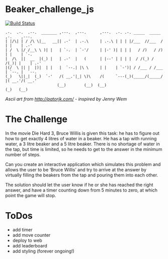 # Beaker_challenge_js
[![Build Status](https://travis-ci.org/dmcd84/Beaker_challenge_js.svg?branch=master)](https://travis-ci.org/dmcd84/Beaker_challenge_js)

```
.-.  .-.  .--.  _______ ,---.  ,---.      ,---.  .-. .-. _____  _____  ,-.    ,---.   
| |/\| | / /\ \|__   __|| .-'  | .-.\     | .-.\ | | | |/___  //___  / | |    | .-'   
| /  \ |/ /__\ \ )| |   | `-.  | `-'/     | |-' )| | | |   / /)   / /) | |    | `-.   
|  /\  ||  __  |(_) |   | .-'  |   (      | |--' | | | |  / /(_) / /(_)| |    | .-'   
|(/  \ || |  |)|  | |   |  `--.| |\ \     | |    | `-')| / /___ / /___ | `--. |  `--.
(_)   \||_|  (_)  `-'   /( __.'|_| \)\    /(     `---(_)(_____/(_____/ |( __.'/( __.'
                       (__)        (__)  (__)                          (_)   (__)     

```
*Ascii art from http://patorjk.com/ - inspired by Jenny Wem*

# The Challenge

In the movie Die Hard 3, Bruce Willis is given this task: he has to figure out how to get exactly 4 litres of water in a beaker. He has a tap with running water, a 3 litre beaker and a 5 litre beaker. There is no shortage of water in the tap, but time is limited, so he needs to get to the answer in the minimum number of steps.

Can you create an interactive application which simulates this problem and allows the user to be ‘Bruce Willis’ and try to arrive at the answer by virtually filling the beakers from the tap and pouring them into each other.

The solution should let the user know if he or she has reached the right answer, and have a timer counting down from 5 minutes to zero, at which point the game will stop.

# ToDos
- add timer
- add move counter
- deploy to web
- add leaderboard
- add styling (forever ongoing!)
